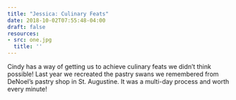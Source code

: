 ```yaml
---
title: "Jessica: Culinary Feats"
date: 2018-10-02T07:55:48-04:00
draft: false
resources:
- src: one.jpg
  title: ''
---
```


Cindy has a way of getting us to achieve culinary feats we didn’t think possible! Last year we recreated the pastry swans we remembered from DeNoel’s pastry shop in St. Augustine. It was a multi-day process and worth every minute!
